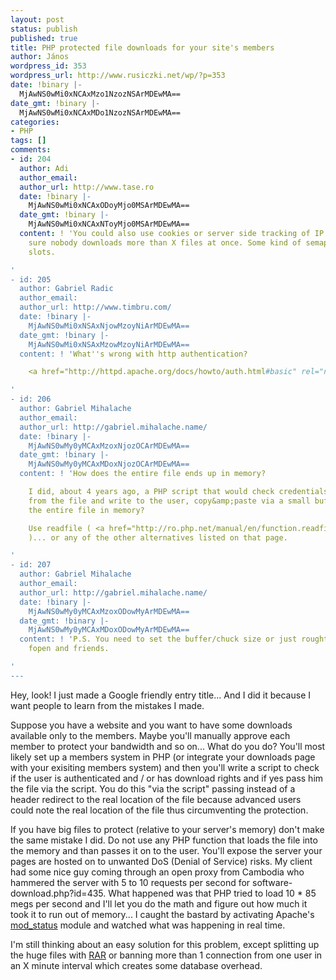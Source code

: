 ```yaml
---
layout: post
status: publish
published: true
title: PHP protected file downloads for your site's members
author: János
wordpress_id: 353
wordpress_url: http://www.rusiczki.net/wp/?p=353
date: !binary |-
  MjAwNS0wMi0xNCAxMzo1NzozNSArMDEwMA==
date_gmt: !binary |-
  MjAwNS0wMi0xNCAxMDo1NzozNSArMDEwMA==
categories:
- PHP
tags: []
comments:
- id: 204
  author: Adi
  author_email: 
  author_url: http://www.tase.ro
  date: !binary |-
    MjAwNS0wMi0xNCAxODoyMjo0MSArMDEwMA==
  date_gmt: !binary |-
    MjAwNS0wMi0xNCAxNToyMjo0MSArMDEwMA==
  content: ! 'You could also use cookies or server side tracking of IP''s to make
    sure nobody downloads more than X files at once. Some kind of semaphore with X
    slots.

'
- id: 205
  author: Gabriel Radic
  author_email: 
  author_url: http://www.timbru.com/
  date: !binary |-
    MjAwNS0wMi0xNSAxNjowMzoyNiArMDEwMA==
  date_gmt: !binary |-
    MjAwNS0wMi0xNSAxMzowMzoyNiArMDEwMA==
  content: ! 'What''s wrong with http authentication?

    <a href="http://httpd.apache.org/docs/howto/auth.html#basic" rel="nofollow">http://httpd.apache.org/docs/howto/auth.html#basic</a>

'
- id: 206
  author: Gabriel Mihalache
  author_email: 
  author_url: http://gabriel.mihalache.name/
  date: !binary |-
    MjAwNS0wMy0yMCAxMzoxNjozOCArMDEwMA==
  date_gmt: !binary |-
    MjAwNS0wMy0yMCAxMDoxNjozOCArMDEwMA==
  content: ! 'How does the entire file ends up in memory?

    I did, about 4 years ago, a PHP script that would check credentials and then read
    from the file and write to the user, copy&amp;paste via a small buffer. Why load
    the entire file in memory?

    Use readfile ( <a href="http://ro.php.net/manual/en/function.readfile.php" rel="nofollow">http://ro.php.net/manual/en/function.readfile.php</a>
    )... or any of the other alternatives listed on that page.

'
- id: 207
  author: Gabriel Mihalache
  author_email: 
  author_url: http://gabriel.mihalache.name/
  date: !binary |-
    MjAwNS0wMy0yMCAxMzoxODowMyArMDEwMA==
  date_gmt: !binary |-
    MjAwNS0wMy0yMCAxMDoxODowMyArMDEwMA==
  content: ! 'P.S. You need to set the buffer/chuck size or just rought it out with
    fopen and friends.

'
---
```

<p>Hey, look! I just made a Google friendly entry title... And I did it because I want people to learn from the mistakes I made.</p>
<p>Suppose you have a website and you want to have some downloads available only to the members. Maybe you'll manually approve each member to protect your bandwidth and so on... What do you do? You'll most likely set up a members system in PHP (or integrate your downloads page with your exisiting members system) and then you'll write a script to check if the user is authenticated and / or has download rights and if yes pass him the file via the script. You do this "via the script" passing instead of a header redirect to the real location of the file because advanced users could note the real location of the file thus circumventing the protection.</p>
<p>If you have big files to protect (relative to your server's memory) don't make the same mistake I did. Do not use any PHP function that loads the file into the memory and than passes it on to the user. You'll expose the server your pages are hosted on to unwanted DoS (Denial of Service) risks. My client had some nice guy coming through an open proxy from Cambodia who hammered the server with 5 to 10 requests per second for software-download.php?id=435. What happened was that PHP tried to load 10 * 85 megs per second and I'll let you do the math and figure out how much it took it to run out of memory... I caught the bastard by activating Apache's <a href="http://httpd.apache.org/docs/mod/mod_status.html" title="Apache module mod_status">mod_status</a> module and watched what was happening in real time.</p>
<p>I'm still thinking about an easy solution for this problem, except splitting up the huge files with <a href="http://www.rarlab.com/" title="WinRAR archiver, a powerful tool to process RAR and ZIP files">RAR</a> or banning more than 1 connection from one user in an X minute interval which creates some database overhead.</p>
